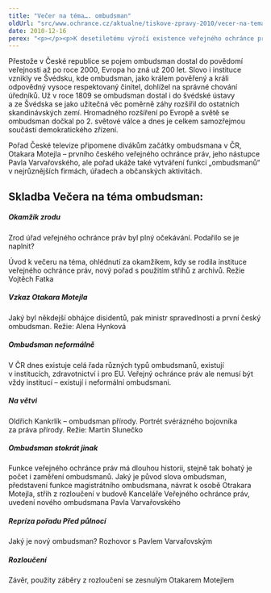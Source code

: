 ```yaml
---
title: "Večer na téma…. ombudsman"
oldUrl: "src/www.ochrance.cz/aktualne/tiskove-zpravy-2010/vecer-na-tema-ombudsman"
date: 2010-12-16
perex: "<p></p><p>K desetiletému výročí existence veřejného ochránce práv neboli ombudsmana v České republice připravila Česká televize komponovaný pořad na téma ombudsman. Vysílat se bude na ČT2 v neděli 19. prosince od 20 hodin.</p>"
---
```


<!-- imported from the old website -->

<p>Přestože v České republice se pojem ombudsman dostal do povědomí veřejnosti až po roce 2000, Evropa ho zná už 200 let. Slovo i instituce vznikly ve Švédsku, kde ombudsman, jako králem pověřený a králi odpovědný vysoce respektovaný činitel, dohlížel na správné chování úředníků. Už v roce 1809 se ombudsman dostal i do švédské ústavy a ze Švédska se jako užitečná věc poměrně záhy rozšířil do ostatních skandinávských zemí. Hromadného rozšíření po Evropě a světě se ombudsman dočkal po 2. světové válce a dnes je celkem samozřejmou součástí demokratického zřízení.</p><p>Pořad České televize připomene divákům začátky ombudsmana v ČR, Otakara Motejla – prvního českého veřejného ochránce práv, jeho nástupce Pavla Varvařovského, ale pořad ukáže také vytváření funkcí „ombudsmanů“ v nejrůznějších firmách, úřadech a občanských aktivitách.</p><h2>Skladba Večera na téma ombudsman:</h2><h5>Okamžik zrodu</h5><p>Zrod úřad veřejného ochránce práv byl plný očekávání. Podařilo se je naplnit?</p><p>Úvod k večeru na téma, ohlédnutí za okamžikem, kdy se rodila instituce veřejného ochránce práv, nový pořad s použitím střihů z archivů. Režie Vojtěch Fatka</p><h5>Vzkaz Otakara Motejla</h5><p>Jaký byl někdejší obhájce disidentů, pak ministr spravedlnosti a první český ombudsman. Režie: Alena Hynková</p><h5>Ombudsman neformálně</h5><p>V ČR dnes existuje celá řada různých typů ombudsmanů, existují v institucích, zdravotnictví i pro EU. Veřejný ochránce práv ale nemusí být vždy institucí &ndash; existují i neformální ombudsmani.</p><h5>Na větvi</h5><p>Oldřich Kankrlík &ndash; ombudsman přírody. Portrét svérázného bojovníka za práva přírody. Režie: Martin Slunečko</p><h5>Ombudsman stokrát jinak</h5><p>Funkce veřejného ochránce práv má dlouhou historii, stejně tak bohatý je počet i zaměření ombudsmanů. Jaký je původ slova ombudsman, představení funkce magistrátního ombudsmana, návrat k osobě Otrakara Motejla, střih z rozloučení v budově Kanceláře Veřejného ochránce práv, uvedení nového ombudsmana Pavla Varvařovského</p><h5>Repríza pořadu Před půlnocí</h5><p>Jaký je nový ombudsman? Rozhovor s Pavlem Varvařovským</p><h5>Rozloučení</h5><p>Závěr, použity záběry z rozloučení se zesnulým Otakarem Motejlem</p><p></p><p></p>
